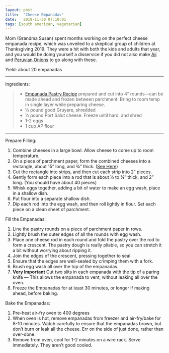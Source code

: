 ```yaml
---
layout: post
title:  "Cheese Empanadas"
date:   2019-11-30 07:10:01
tags: [south american, vegetarian]
---
```


Mom (Grandma Susan) spent months working on the perfect cheese empanada recipe, which was unveiled to a skeptical group of children at Thanksgiving 2019. They were a hit with both the kids and adults that year, and you would be doing yourself a disservice if you did not also make [Ají](/recipes/peruvian-aji/) and [Peruvian Onions](/recipes/peruvian-onion-sauce/) to go along with these.

Yield: about 20 empanadas

---

Ingredients:

> * <a href="/recipes/empanada-pastry">Empanada Pastry Recipe</a> prepared and cut into 4” rounds—can be made ahead and frozen between parchment. Bring to room temp in single layer while preparing cheese.
> * ½ pound good Gruyere, shredded
> * ½ pound Port Salut cheese. Freeze until hard, and shred
> * 1-2 eggs
> * 1 cup AP flour

---

Prepare Filling:

1. Combine cheeses in a large bowl. Allow cheese to come up to room temperature.
2. On a piece of parchment paper, form the combined cheeses into a rectangle, about 15” long, and ¾” thick. (<a href="/images/cheese-logs.jpg">See Here</a>)
3. Cut the rectangle into strips, and then cut each strip into 2” pieces.
4. Gently form each piece into a rod that is about ½ to ¾” thick, and 2” long. (You should have about 40 pieces)
5. Whisk eggs together, adding a bit of water to make an egg wash, place in a shallow dish.
6. Put flour into a separate shallow dish.
7. Dip each rod into the egg wash, and then roll lightly in flour. Set each piece on a clean sheet of parchment.


Fill the Empanadas:

1. Line the pastry rounds on a piece of parchment paper in rows.
2. Lightly brush the outer edges of all the rounds with egg wash.
3. Place one cheese rod in each round and fold the pastry over the rod to form a crescent. The pastry dough is really pliable, so you can stretch it a bit without worrying about ripping it.
4. Join the edges of the crescent, pressing together to seal.
5. Ensure that the edges are well-sealed by crimping them with a fork.
7. Brush egg wash all over the top of the empanadas.
8. **Very Important** Cut two slits in each empanada with the tip of a paring knife — This allows the empanada to vent, without leaking all over the oven.
9. Freeze the Empanadas for at least 30 minutes, or longer if making ahead, before baking.

Bake the Empanadas:

1. Pre-heat air-fry oven to 400 degrees
1. When oven is hot, remove empanadas from freezer and air-fry/bake for 8-10 minutes. Watch carefully to ensure that the empanadas brown, but don’t burn or leak all the cheese. Err on the side of just done, rather than over-done.
1. Remove from oven, cool for 1-2 minutes on a wire rack. Serve immediately. They aren’t good cooled.
